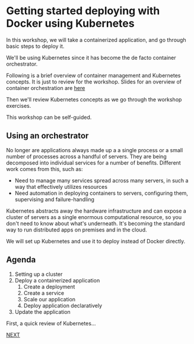 # Getting started deploying with Docker using Kubernetes

In this workshop, we will take a containerized application, and go through basic steps to deploy it.

We'll be using Kubernetes since it has become the de facto container orchestrator.

Following is a brief overview of container management and Kubernetes concepts. It is just to review for the workshop. Slides for an overview of container orchestration are [here](https://drive.google.com/open?id=150b-NPLbwBCTcecGoVon2LYWCD6aVh0Y)

Then we'll review Kubernetes concepts as we go through the workshop exercises.

This workshop can be self-guided.

## Using an orchestrator

No longer are applications always made up a a single process or a small number of processes across a handful of servers. They are being decomposed into individual services for a number of benefits. Different work comes from this, such as:

- Need to manage many services spread across many servers, in such a way that effectively utilizes resources
- Need automation in deploying containers to servers, configuring them, supervising and failure-handling

Kubernetes abstracts away the hardware infrastructure and can expose a cluster of servers as a single enormous computational resource, so you don't need to know about what's underneath. It's becoming the standard way to run distributed apps on premises and in the cloud.

We will set up Kubernetes and use it to deploy instead of Docker directly.

## Agenda

1. Setting up a cluster
1. Deploy a containerized application
    1. Create a deployment
    1. Create a service
    1. Scale our application
    1. Deploy application declaratively
1. Update the application

First, a quick review of Kubernetes...

[NEXT](README-Kubernetes.1.md)